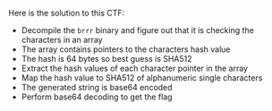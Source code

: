 Here is the solution to this CTF:

- Decompile the `brrr` binary and figure out that it is checking the characters in an array
- The array contains pointers to the characters hash value
- The hash is 64 bytes so best guess is SHA512
- Extract the hash values of each character pointer in the array
- Map the hash value to SHA512 of alphanumeric single characters
- The generated string is base64 encoded
- Perform base64 decoding to get the flag
